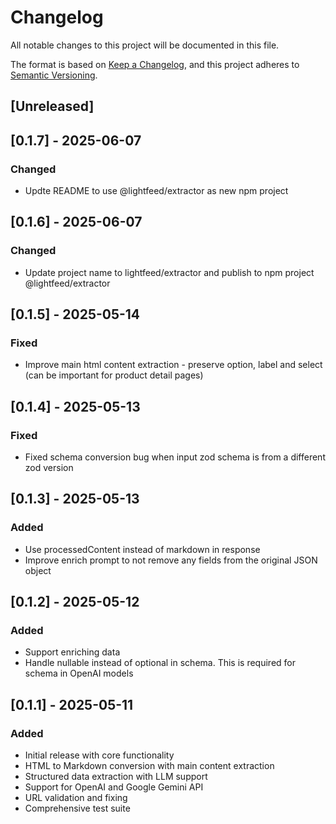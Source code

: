 # Changelog

All notable changes to this project will be documented in this file.

The format is based on [Keep a Changelog](https://keepachangelog.com/en/1.0.0/),
and this project adheres to [Semantic Versioning](https://semver.org/spec/v2.0.0.html).

## [Unreleased]

## [0.1.7] - 2025-06-07

### Changed
- Updte README to use @lightfeed/extractor as new npm project

## [0.1.6] - 2025-06-07

### Changed
- Update project name to lightfeed/extractor and publish to npm project @lightfeed/extractor

## [0.1.5] - 2025-05-14

### Fixed
- Improve main html content extraction - preserve option, label and select (can be important for product detail pages)

## [0.1.4] - 2025-05-13

### Fixed
- Fixed schema conversion bug when input zod schema is from a different zod version

## [0.1.3] - 2025-05-13

### Added
- Use processedContent instead of markdown in response
- Improve enrich prompt to not remove any fields from the original JSON object

## [0.1.2] - 2025-05-12

### Added
- Support enriching data
- Handle nullable instead of optional in schema. This is required for schema in OpenAI models

## [0.1.1] - 2025-05-11

### Added
- Initial release with core functionality
- HTML to Markdown conversion with main content extraction
- Structured data extraction with LLM support
- Support for OpenAI and Google Gemini API
- URL validation and fixing
- Comprehensive test suite
